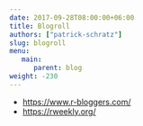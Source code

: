 ```yaml
---
date: 2017-09-28T08:00:00+06:00
title: Blogroll
authors: ["patrick-schratz"]
slug: blogroll
menu:
   main:
      parent: blog
weight: -230
---
```


- https://www.r-bloggers.com/
- https://rweekly.org/
